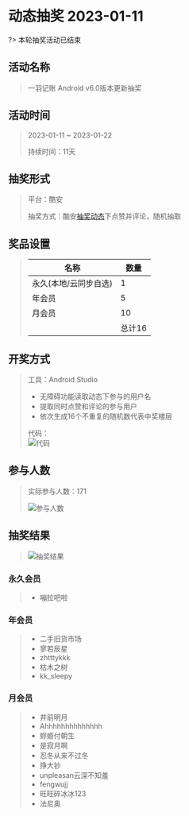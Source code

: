 # 动态抽奖 2023-01-11

?> 本轮抽奖活动已结束

## 活动名称

> 一羽记账 Android v6.0版本更新抽奖

## 活动时间

> 2023-01-11 ~ 2023-01-22
> 
> 持续时间：11天

## 抽奖形式

> 平台：酷安
> 
> 抽奖方式：酷安[抽奖动态](https://www.coolapk.com/feed/42439388?shareKey=MjhkOTQ0NzA4NGFlNjNjY2I4MmI~&shareUid=1171218&shareFrom=com.coolapk.market_12.5.4)下点赞并评论，随机抽取

## 奖品设置

> | 名称           | 数量   |
> | ------------ | ---- |
> | 永久(本地/云同步自选) | 1    |
> | 年会员          | 5    |
> | 月会员          | 10   |
> |              | 总计16 |

## 开奖方式

> 工具：Android Studio
> 
> * 无障碍功能读取动态下参与的用户名
> * 提取同时点赞和评论的参与用户
> * 依次生成16个不重复的随机数代表中奖楼层
> 
> 代码：<br>![代码](https://s1.ax1x.com/2023/01/22/pSJeLKP.png)

## 参与人数

> 实际参与人数：171
> 
> ![参与人数](https://s1.ax1x.com/2023/01/22/pSJeXb8.png)

## 抽奖结果

> ![抽奖结果](https://s1.ax1x.com/2023/01/22/pSJeODf.png)

### 永久会员

> * 嘣拉吧啦

### 年会员

> * 二手旧货市场
> * 寥若辰星
> * zhtttykkk
> * 枯木之树
> * kk_sleepy

### 月会员

> * 井前明月
> * Ahhhhhhhhhhhhhh
> * 蜉蝣付朝生
> * 是寂月啊
> * 忍冬从来不过冬
> * 挣大钞
> * unpleasan云深不知羞
> * fengwujj
> * 旺旺碎冰冰123
> * 法尼奥